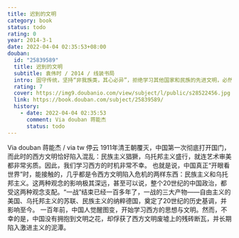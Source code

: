 ```yaml
---
title: 迟到的文明
category: book
status: todo
rating: 0
year: 2014-3-1
date: 2022-04-04 02:35:53+08:00
douban:
  id: "25839589"
  title: 迟到的文明
  subtitle: 袁伟时 / 2014 / 线装书局
  intro: 固守传统，坚持“非我族类，其心必异”，拒绝学习其他国家和民族的先进文明，必然走入死胡同。文明与野蛮永无止息的争斗，是人类历史的基本内容。每一个历史阶段，都有几个国家率先树立了文明的标杆。跟进还是抗拒？令人眼花缭乱的史剧围绕着这个轴心展开。随着世界市场日益生长，世界逐步走向一体化，经济和思想、文化冲破一切障碍，在国际间交流。是否接受现代文明，融入世界，成了国家和民族盛衰荣枯的生死线。人类踏入现代文明后，中国已经成为迟到者，原因何在？我们将何去何从？袁伟时先生为我们一一解答。
  rating: 7
  cover: https://img9.doubanio.com/view/subject/l/public/s28522456.jpg
  link: https://book.douban.com/subject/25839589/
  history:
    - date: 2022-04-04 02:35:53
      comment: Via douban 蒋能杰
      status: todo
---
```


Via douban 蒋能杰 / via tw 停云 1911年清王朝覆灭，中国第一次彻底打开国门，而此时的西方文明恰好陷入混乱：民族主义猖獗，乌托邦主义盛行，就连艺术审美都非常劣质。因此，我们学习西方的时机非常不幸。
也就是说，中国真正“开眼看世界”时，能接触的，几乎都是令西方文明陷入危机的两样东西：民族主义和乌托邦主义。这两种观念的影响极其深远，甚至可以说，整个20世纪的中国政治，都受这两种观念支配。“一战”结束已经一百多年了，一战的三大产物——自由主义的美国、乌托邦主义的苏联、民族主义的纳粹德国，奠定了20世纪的历史基调，并影响至今。
一百年前，中国人觉醒图变，开始学习西方的思想与文明。然而，不幸的是，中国没有拥抱到文明之花，却俘获了西方文明废墟上的残砖断瓦，并长期陷入激进主义的泥潭。
